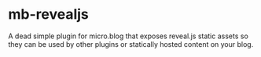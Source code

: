 # mb-revealjs

A dead simple plugin for micro.blog that exposes reveal.js static assets so they can be used by other plugins or statically hosted content on your blog.
